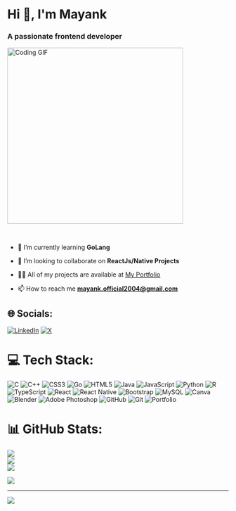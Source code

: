 <h1 align="=left">Hi 👋, I'm Mayank</h1>
<h3 align="left">A passionate frontend developer</h3>

<p align="left">
  <img src="https://media.giphy.com/media/WUlplcMpOCEmTGBtBW/giphy.gif" alt="Coding GIF" width="400"/>
</p>
<br/>






- 🌱 I’m currently learning **GoLang**

- 👯 I’m looking to collaborate on **ReactJs/Native Projects**

- 👨‍💻 All of my projects are available at [My Portfolio](https://mayankpandey2004.github.io/Personal-Portfolio/)

- 📫 How to reach me **mayank.official2004@gmail.com**

## 🌐 Socials:
[![LinkedIn](https://img.shields.io/badge/LinkedIn-%230077B5.svg?logo=linkedin&logoColor=white)](https://linkedin.com/in/MayankPandey2004) [![X](https://img.shields.io/badge/X-black.svg?logo=X&logoColor=white)](https://x.com/TechMayank2004) 

# 💻 Tech Stack:
![C](https://img.shields.io/badge/c-%2300599C.svg?style=for-the-badge&logo=c&logoColor=white) ![C++](https://img.shields.io/badge/c++-%2300599C.svg?style=for-the-badge&logo=c%2B%2B&logoColor=white) ![CSS3](https://img.shields.io/badge/css3-%231572B6.svg?style=for-the-badge&logo=css3&logoColor=white) ![Go](https://img.shields.io/badge/go-%2300ADD8.svg?style=for-the-badge&logo=go&logoColor=white) ![HTML5](https://img.shields.io/badge/html5-%23E34F26.svg?style=for-the-badge&logo=html5&logoColor=white) ![Java](https://img.shields.io/badge/java-%23ED8B00.svg?style=for-the-badge&logo=openjdk&logoColor=white) ![JavaScript](https://img.shields.io/badge/javascript-%23323330.svg?style=for-the-badge&logo=javascript&logoColor=%23F7DF1E) ![Python](https://img.shields.io/badge/python-3670A0?style=for-the-badge&logo=python&logoColor=ffdd54) ![R](https://img.shields.io/badge/r-%23276DC3.svg?style=for-the-badge&logo=r&logoColor=white) ![TypeScript](https://img.shields.io/badge/typescript-%23007ACC.svg?style=for-the-badge&logo=typescript&logoColor=white) ![React](https://img.shields.io/badge/react-%2320232a.svg?style=for-the-badge&logo=react&logoColor=%2361DAFB) ![React Native](https://img.shields.io/badge/react_native-%2320232a.svg?style=for-the-badge&logo=react&logoColor=%2361DAFB) ![Bootstrap](https://img.shields.io/badge/bootstrap-%238511FA.svg?style=for-the-badge&logo=bootstrap&logoColor=white) ![MySQL](https://img.shields.io/badge/mysql-4479A1.svg?style=for-the-badge&logo=mysql&logoColor=white) ![Canva](https://img.shields.io/badge/Canva-%2300C4CC.svg?style=for-the-badge&logo=Canva&logoColor=white) ![Blender](https://img.shields.io/badge/blender-%23F5792A.svg?style=for-the-badge&logo=blender&logoColor=white) ![Adobe Photoshop](https://img.shields.io/badge/adobe%20photoshop-%2331A8FF.svg?style=for-the-badge&logo=adobe%20photoshop&logoColor=white) ![GitHub](https://img.shields.io/badge/github-%23121011.svg?style=for-the-badge&logo=github&logoColor=white) ![Git](https://img.shields.io/badge/git-%23F05033.svg?style=for-the-badge&logo=git&logoColor=white) ![Portfolio](https://img.shields.io/badge/Portfolio-%23000000.svg?style=for-the-badge&logo=firefox&logoColor=#FF7139)
# 📊 GitHub Stats:
![](https://github-readme-stats.vercel.app/api?username=MayankPandey2004&theme=dark&hide_border=false&include_all_commits=false&count_private=false)<br/>
![](https://github-readme-streak-stats.herokuapp.com/?user=MayankPandey2004&theme=dark&hide_border=false)<br/>
![](https://github-readme-stats.vercel.app/api/top-langs/?username=MayankPandey2004&theme=dark&hide_border=false&include_all_commits=false&count_private=false&layout=compact)

![](https://quotes-github-readme.vercel.app/api?type=vetical&theme=light)

---
[![](https://visitcount.itsvg.in/api?id=MayankPandey2004&icon=1&color=0)](https://visitcount.itsvg.in)
